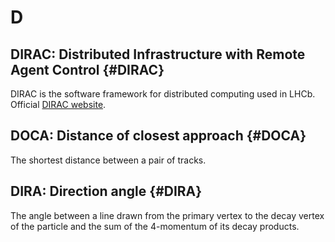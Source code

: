# D

## DIRAC: Distributed Infrastructure with Remote Agent Control {#DIRAC}

DIRAC is the software framework for distributed computing used in LHCb.
Official [DIRAC website](http://diracgrid.org/).

## DOCA: Distance of closest approach {#DOCA}

The shortest distance between a pair of tracks.

## DIRA: Direction angle {#DIRA}

The angle between a line drawn from the primary vertex to the decay vertex of the particle and the sum of the 4-momentum of its decay products.
